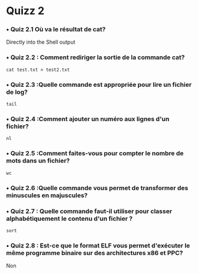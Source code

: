 # Quizz 2

### •	Quiz 2.1 Où va le résultat de cat?
Directly into the Shell output

### •	Quiz 2.2 : Comment rediriger la sortie de la commande cat?
`cat test.txt > test2.txt`

### •	Quiz 2.3 :Quelle commande est appropriée pour lire un fichier de log?
`tail`

### •	Quiz 2.4 :Comment ajouter un numéro aux lignes d'un fichier?
`nl`

### •	Quiz 2.5 :Comment faites-vous pour compter le nombre de mots dans un fichier?
`wc`

### •	Quiz 2.6 :Quelle commande vous permet de transformer des minuscules en majuscules?


### •	Quiz 2.7 : Quelle commande faut-il utiliser pour classer alphabétiquement le contenu d'un fichier ?
`sort`

### •	Quiz 2.8 : Est-ce que le format ELF vous permet d'exécuter le même programme binaire sur des architectures x86 et PPC?
Non